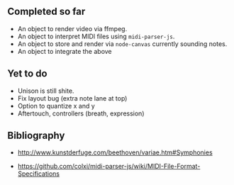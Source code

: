 ## Completed so far

* An object to render video via ffmpeg.
* An object to interpret  MIDI files using `midi-parser-js`.
* An object to store and render via `node-canvas` currently sounding notes.
* An object to integrate the above

## Yet to do

* Unison is still shite.
* Fix layout bug (extra note lane at top)
* Option to quantize x and y
* Aftertouch, controllers (breath, expression)

## Bibliography

* http://www.kunstderfuge.com/beethoven/variae.htm#Symphonies

* https://github.com/colxi/midi-parser-js/wiki/MIDI-File-Format-Specifications
  
